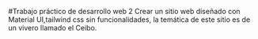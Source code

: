 
#Trabajo práctico de desarrollo web 2
Crear un sitio web diseñado con Material UI,tailwind css sin funcionalidades, la temática de este sitio es de un vivero llamado el Ceibo.

